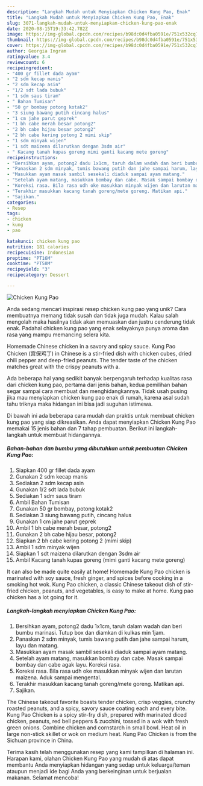 ```yaml
---
description: "Langkah Mudah untuk Menyiapkan Chicken Kung Pao, Enak"
title: "Langkah Mudah untuk Menyiapkan Chicken Kung Pao, Enak"
slug: 3071-langkah-mudah-untuk-menyiapkan-chicken-kung-pao-enak
date: 2020-08-15T19:33:42.782Z
image: https://img-global.cpcdn.com/recipes/b98dc0d4fba0591e/751x532cq70/chicken-kung-pao-foto-resep-utama.jpg
thumbnail: https://img-global.cpcdn.com/recipes/b98dc0d4fba0591e/751x532cq70/chicken-kung-pao-foto-resep-utama.jpg
cover: https://img-global.cpcdn.com/recipes/b98dc0d4fba0591e/751x532cq70/chicken-kung-pao-foto-resep-utama.jpg
author: Georgia Ingram
ratingvalue: 3.4
reviewcount: 6
recipeingredient:
- "400 gr fillet dada ayam"
- "2 sdm kecap manis"
- "2 sdm kecap asin"
- "1/2 sdt lada bubuk"
- "1 sdm saus tiram"
- " Bahan Tumisan"
- "50 gr bombay potong kotak2"
- "3 siung bawang putih cincang halus"
- "1 cm jahe parut geprek"
- "1 bh cabe merah besar potong2"
- "2 bh cabe hijau besar potong2"
- "2 bh cabe kering potong 2 mimi skip"
- "1 sdm minyak wijen"
- "1 sdt maizena dilarutkan dengan 3sdm air"
- " Kacang tanah kupas goreng mimi ganti kacang mete goreng"
recipeinstructions:
- "Bersihkan ayam, potong2 dadu 1x1cm, taruh dalam wadah dan beri bumbu marinasi. Tutup box dan diamkan di kulkas min 1jam."
- "Panaskan 2 sdm minyak, tumis bawang putih dan jahe sampai harum, layu dan matang."
- "Masukkan ayam masak sambil sesekali diaduk sampai ayam matang."
- "Setelah ayam matang, masukkan bombay dan cabe. Masak sampai bombay dan cabe agak layu. Koreksi rasa."
- "Koreksi rasa. Bila rasa udh oke masukkan minyak wijen dan larutan maizena. Aduk sampai mengental."
- "Terakhir masukkan kacang tanah goreng/mete goreng. Matikan api."
- "Sajikan."
categories:
- Resep
tags:
- chicken
- kung
- pao

katakunci: chicken kung pao 
nutrition: 181 calories
recipecuisine: Indonesian
preptime: "PT16M"
cooktime: "PT58M"
recipeyield: "3"
recipecategory: Dessert

---
```



![Chicken Kung Pao](https://img-global.cpcdn.com/recipes/b98dc0d4fba0591e/751x532cq70/chicken-kung-pao-foto-resep-utama.jpg)

Anda sedang mencari inspirasi resep chicken kung pao yang unik? Cara membuatnya memang tidak susah dan tidak juga mudah. Kalau salah mengolah maka hasilnya tidak akan memuaskan dan justru cenderung tidak enak. Padahal chicken kung pao yang enak selayaknya punya aroma dan rasa yang mampu memancing selera kita.

Homemade Chinese chicken in a savory and spicy sauce. Kung Pao Chicken (宫保鸡丁) in Chinese is a stir-fried dish with chicken cubes, dried chili pepper and deep-fried peanuts. The tender taste of the chicken matches great with the crispy peanuts with a.

Ada beberapa hal yang sedikit banyak berpengaruh terhadap kualitas rasa dari chicken kung pao, pertama dari jenis bahan, kedua pemilihan bahan segar sampai cara membuat dan menghidangkannya. Tidak usah pusing jika mau menyiapkan chicken kung pao enak di rumah, karena asal sudah tahu triknya maka hidangan ini bisa jadi suguhan istimewa.


Di bawah ini ada beberapa cara mudah dan praktis untuk membuat chicken kung pao yang siap dikreasikan. Anda dapat menyiapkan Chicken Kung Pao memakai 15 jenis bahan dan 7 tahap pembuatan. Berikut ini langkah-langkah untuk membuat hidangannya.

<!--inarticleads1-->

##### Bahan-bahan dan bumbu yang dibutuhkan untuk pembuatan Chicken Kung Pao:

1. Siapkan 400 gr fillet dada ayam
1. Gunakan 2 sdm kecap manis
1. Sediakan 2 sdm kecap asin
1. Gunakan 1/2 sdt lada bubuk
1. Sediakan 1 sdm saus tiram
1. Ambil  Bahan Tumisan
1. Gunakan 50 gr bombay, potong kotak2
1. Sediakan 3 siung bawang putih, cincang halus
1. Gunakan 1 cm jahe parut geprek
1. Ambil 1 bh cabe merah besar, potong2
1. Gunakan 2 bh cabe hijau besar, potong2
1. Siapkan 2 bh cabe kering potong 2 (mimi skip)
1. Ambil 1 sdm minyak wijen
1. Siapkan 1 sdt maizena dilarutkan dengan 3sdm air
1. Ambil  Kacang tanah kupas goreng (mimi ganti kacang mete goreng)


It can also be made quite easily at home! Homemade Kung Pao chicken is marinated with soy sauce, fresh ginger, and spices before cooking in a smoking hot wok. Kung Pao chicken, a classic Chinese takeout dish of stir-fried chicken, peanuts, and vegetables, is easy to make at home. Kung pao chicken has a lot going for it. 

<!--inarticleads2-->

##### Langkah-langkah menyiapkan Chicken Kung Pao:

1. Bersihkan ayam, potong2 dadu 1x1cm, taruh dalam wadah dan beri bumbu marinasi. Tutup box dan diamkan di kulkas min 1jam.
1. Panaskan 2 sdm minyak, tumis bawang putih dan jahe sampai harum, layu dan matang.
1. Masukkan ayam masak sambil sesekali diaduk sampai ayam matang.
1. Setelah ayam matang, masukkan bombay dan cabe. Masak sampai bombay dan cabe agak layu. Koreksi rasa.
1. Koreksi rasa. Bila rasa udh oke masukkan minyak wijen dan larutan maizena. Aduk sampai mengental.
1. Terakhir masukkan kacang tanah goreng/mete goreng. Matikan api.
1. Sajikan.


The Chinese takeout favorite boasts tender chicken, crisp veggies, crunchy roasted peanuts, and a spicy, savory sauce coating each and every bite. Kung Pao Chicken is a spicy stir-fry dish, prepared with marinated diced chicken, peanuts, red bell peppers &amp; zucchini, tossed in a wok with fresh green onions. Combine chicken and cornstarch in small bowl. Heat oil in large non-stick skillet or wok on medium heat. Kung Pao Chicken is from the Sichuan province in China. 

Terima kasih telah menggunakan resep yang kami tampilkan di halaman ini. Harapan kami, olahan Chicken Kung Pao yang mudah di atas dapat membantu Anda menyiapkan hidangan yang sedap untuk keluarga/teman ataupun menjadi ide bagi Anda yang berkeinginan untuk berjualan makanan. Selamat mencoba!

